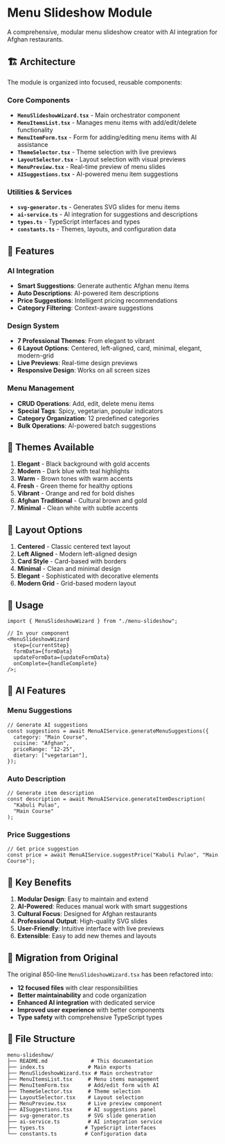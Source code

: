 # Menu Slideshow Module

A comprehensive, modular menu slideshow creator with AI integration for Afghan restaurants.

## 🏗️ Architecture

The module is organized into focused, reusable components:

### Core Components

- **`MenuSlideshowWizard.tsx`** - Main orchestrator component
- **`MenuItemsList.tsx`** - Manages menu items with add/edit/delete functionality
- **`MenuItemForm.tsx`** - Form for adding/editing menu items with AI assistance
- **`ThemeSelector.tsx`** - Theme selection with live previews
- **`LayoutSelector.tsx`** - Layout selection with visual previews
- **`MenuPreview.tsx`** - Real-time preview of menu slides
- **`AISuggestions.tsx`** - AI-powered menu item suggestions

### Utilities & Services

- **`svg-generator.ts`** - Generates SVG slides for menu items
- **`ai-service.ts`** - AI integration for suggestions and descriptions
- **`types.ts`** - TypeScript interfaces and types
- **`constants.ts`** - Themes, layouts, and configuration data

## 🚀 Features

### AI Integration

- **Smart Suggestions**: Generate authentic Afghan menu items
- **Auto Descriptions**: AI-powered item descriptions
- **Price Suggestions**: Intelligent pricing recommendations
- **Category Filtering**: Context-aware suggestions

### Design System

- **7 Professional Themes**: From elegant to vibrant
- **6 Layout Options**: Centered, left-aligned, card, minimal, elegant, modern-grid
- **Live Previews**: Real-time design previews
- **Responsive Design**: Works on all screen sizes

### Menu Management

- **CRUD Operations**: Add, edit, delete menu items
- **Special Tags**: Spicy, vegetarian, popular indicators
- **Category Organization**: 12 predefined categories
- **Bulk Operations**: AI-powered batch suggestions

## 🎨 Themes Available

1. **Elegant** - Black background with gold accents
2. **Modern** - Dark blue with teal highlights
3. **Warm** - Brown tones with warm accents
4. **Fresh** - Green theme for healthy options
5. **Vibrant** - Orange and red for bold dishes
6. **Afghan Traditional** - Cultural brown and gold
7. **Minimal** - Clean white with subtle accents

## 📐 Layout Options

1. **Centered** - Classic centered text layout
2. **Left Aligned** - Modern left-aligned design
3. **Card Style** - Card-based with borders
4. **Minimal** - Clean and minimal design
5. **Elegant** - Sophisticated with decorative elements
6. **Modern Grid** - Grid-based modern layout

## 🔧 Usage

```tsx
import { MenuSlideshowWizard } from "./menu-slideshow";

// In your component
<MenuSlideshowWizard
  step={currentStep}
  formData={formData}
  updateFormData={updateFormData}
  onComplete={handleComplete}
/>;
```

## 🤖 AI Features

### Menu Suggestions

```tsx
// Generate AI suggestions
const suggestions = await MenuAIService.generateMenuSuggestions({
  category: "Main Course",
  cuisine: "Afghan",
  priceRange: "12-25",
  dietary: ["vegetarian"],
});
```

### Auto Description

```tsx
// Generate item description
const description = await MenuAIService.generateItemDescription(
  "Kabuli Pulao",
  "Main Course"
);
```

### Price Suggestions

```tsx
// Get price suggestion
const price = await MenuAIService.suggestPrice("Kabuli Pulao", "Main Course");
```

## 🎯 Key Benefits

1. **Modular Design**: Easy to maintain and extend
2. **AI-Powered**: Reduces manual work with smart suggestions
3. **Cultural Focus**: Designed for Afghan restaurants
4. **Professional Output**: High-quality SVG slides
5. **User-Friendly**: Intuitive interface with live previews
6. **Extensible**: Easy to add new themes and layouts

## 🔄 Migration from Original

The original 850-line `MenuSlideshowWizard.tsx` has been refactored into:

- **12 focused files** with clear responsibilities
- **Better maintainability** and code organization
- **Enhanced AI integration** with dedicated service
- **Improved user experience** with better components
- **Type safety** with comprehensive TypeScript types

## 📁 File Structure

```
menu-slideshow/
├── README.md              # This documentation
├── index.ts              # Main exports
├── MenuSlideshowWizard.tsx # Main orchestrator
├── MenuItemsList.tsx     # Menu items management
├── MenuItemForm.tsx      # Add/edit form with AI
├── ThemeSelector.tsx     # Theme selection
├── LayoutSelector.tsx    # Layout selection
├── MenuPreview.tsx       # Live preview component
├── AISuggestions.tsx     # AI suggestions panel
├── svg-generator.ts      # SVG slide generation
├── ai-service.ts         # AI integration service
├── types.ts             # TypeScript interfaces
└── constants.ts         # Configuration data
```
